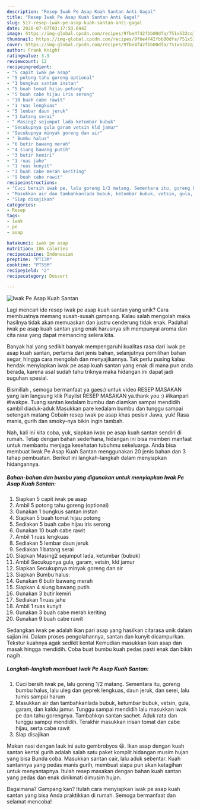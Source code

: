 ```yaml
---
description: "Resep Iwak Pe Asap Kuah Santan Anti Gagal"
title: "Resep Iwak Pe Asap Kuah Santan Anti Gagal"
slug: 517-resep-iwak-pe-asap-kuah-santan-anti-gagal
date: 2020-07-07T03:17:53.644Z
image: https://img-global.cpcdn.com/recipes/9fbe4f42fbb00dfa/751x532cq70/iwak-pe-asap-kuah-santan-foto-resep-utama.jpg
thumbnail: https://img-global.cpcdn.com/recipes/9fbe4f42fbb00dfa/751x532cq70/iwak-pe-asap-kuah-santan-foto-resep-utama.jpg
cover: https://img-global.cpcdn.com/recipes/9fbe4f42fbb00dfa/751x532cq70/iwak-pe-asap-kuah-santan-foto-resep-utama.jpg
author: Frank Knight
ratingvalue: 3.9
reviewcount: 12
recipeingredient:
- "5 capit iwak pe asap"
- "5 potong tahu goreng optional"
- "1 bungkus santan instan"
- "5 buah tomat hijau potong"
- "5 buah cabe hijau iris serong"
- "10 buah cabe rawit"
- "1 ruas lengkuas"
- "5 lembar daun jeruk"
- "1 batang serai"
- " Masing2 sejumput lada ketumbar bubuk"
- "Secukupnya gula garam vetsin kld jamur"
- "Secukupnya minyak goreng dan air"
- " Bumbu halus"
- "6 butir bawang merah"
- "4 siung bawang putih"
- "3 butir kemiri"
- "1 ruas jahe"
- "1 ruas kunyit"
- "3 buah cabe merah keriting"
- "9 buah cabe rawit"
recipeinstructions:
- "Cuci bersih iwak pe, lalu goreng 1/2 matang. Sementara itu, goreng bumbu halus, lalu uleg dan geprek lengkuas, daun jeruk, dan serei, lalu tumis sampai harum"
- "Masukkan air dan tambahkanlada bubuk, ketumbar bubuk, vetsin, gula, garam, dan kaldu jamur. Tunggu sampai mendidih lalu masukkan iwak pe dan tahu gorengnya. Tambahkqn santan sachet. Aduk rata dan tunggu sampqi mendidih. Terakhir masukkan irisan tomat dan cabe hijau, serta cabe rawit"
- "Siap disajikan"
categories:
- Resep
tags:
- iwak
- pe
- asap

katakunci: iwak pe asap 
nutrition: 106 calories
recipecuisine: Indonesian
preptime: "PT13M"
cooktime: "PT55M"
recipeyield: "2"
recipecategory: Dessert

---
```



![Iwak Pe Asap Kuah Santan](https://img-global.cpcdn.com/recipes/9fbe4f42fbb00dfa/751x532cq70/iwak-pe-asap-kuah-santan-foto-resep-utama.jpg)

Lagi mencari ide resep iwak pe asap kuah santan yang unik? Cara membuatnya memang susah-susah gampang. Kalau salah mengolah maka hasilnya tidak akan memuaskan dan justru cenderung tidak enak. Padahal iwak pe asap kuah santan yang enak harusnya sih mempunyai aroma dan cita rasa yang dapat memancing selera kita.

Banyak hal yang sedikit banyak mempengaruhi kualitas rasa dari iwak pe asap kuah santan, pertama dari jenis bahan, selanjutnya pemilihan bahan segar, hingga cara mengolah dan menyajikannya. Tak perlu pusing kalau hendak menyiapkan iwak pe asap kuah santan yang enak di mana pun anda berada, karena asal sudah tahu triknya maka hidangan ini dapat jadi suguhan spesial.

Bismillah , semoga bermanfaat ya gaes:) untuk video RESEP MASAKAN yang lain langsung klik Playlist RESEP MASAKAN ya.thank you :) #ikanpari #iwakpe. Tuang santan kedalam bumbu dan diamkan sampai mendidih sambil diaduk-aduk Masukkan pare kedalam bumbu dan tunggu sampai setengah matang Cobain resep iwak pe asap khas pesisir Jawa, yuk! Rasa manis, gurih dan smoky-nya bikin ingin tambah.


Nah, kali ini kita coba, yuk, siapkan iwak pe asap kuah santan sendiri di rumah. Tetap dengan bahan sederhana, hidangan ini bisa memberi manfaat untuk membantu menjaga kesehatan tubuhmu sekeluarga. Anda bisa membuat Iwak Pe Asap Kuah Santan menggunakan 20 jenis bahan dan 3 tahap pembuatan. Berikut ini langkah-langkah dalam menyiapkan hidangannya.

<!--inarticleads1-->

##### Bahan-bahan dan bumbu yang digunakan untuk menyiapkan Iwak Pe Asap Kuah Santan:

1. Siapkan 5 capit iwak pe asap
1. Ambil 5 potong tahu goreng (optional)
1. Gunakan 1 bungkus santan instan
1. Siapkan 5 buah tomat hijau potong
1. Sediakan 5 buah cabe hijau iris serong
1. Gunakan 10 buah cabe rawit
1. Ambil 1 ruas lengkuas
1. Sediakan 5 lembar daun jeruk
1. Sediakan 1 batang serai
1. Siapkan  Masing2 sejumput lada, ketumbar (bubuk)
1. Ambil Secukupnya gula, garam, vetsin, kld jamur
1. Siapkan Secukupnya minyak goreng dan air
1. Siapkan  Bumbu halus:
1. Gunakan 6 butir bawang merah
1. Siapkan 4 siung bawang putih
1. Gunakan 3 butir kemiri
1. Sediakan 1 ruas jahe
1. Ambil 1 ruas kunyit
1. Gunakan 3 buah cabe merah keriting
1. Gunakan 9 buah cabe rawit


Sedangkan iwak pe adalah ikan pari asap yang hasilkan citarasa unik dalam sajian ini. Dalam proses pengolahannya, santan dan kunyit dicampurkan. Tekstur kuahnya agak sedikit kental Kemudian masukkan ikan asap dan masak hingga mendidih. Coba buat bumbu kuah pedas pasti enak dan bikin nagih. 

<!--inarticleads2-->

##### Langkah-langkah membuat Iwak Pe Asap Kuah Santan:

1. Cuci bersih iwak pe, lalu goreng 1/2 matang. Sementara itu, goreng bumbu halus, lalu uleg dan geprek lengkuas, daun jeruk, dan serei, lalu tumis sampai harum
1. Masukkan air dan tambahkanlada bubuk, ketumbar bubuk, vetsin, gula, garam, dan kaldu jamur. Tunggu sampai mendidih lalu masukkan iwak pe dan tahu gorengnya. Tambahkqn santan sachet. Aduk rata dan tunggu sampqi mendidih. Terakhir masukkan irisan tomat dan cabe hijau, serta cabe rawit
1. Siap disajikan


Makan nasi dengan lauk ini auto gembrobyos 😆. Ikan asap dengan kuah santan kental gurih adalah salah satu paket komplit hidangan musim hujan yang bisa Bunda coba. Masukkan santan cair, lalu aduk sebentar. Kuah santannya yang pedas manis gurih, membuat siapa pun akan ketagihan untuk menyantapnya. Itulah resep masakan dengan bahan kuah santan yang pedas dan enak dinikmati dimusim hujan. 

Bagaimana? Gampang kan? Itulah cara menyiapkan iwak pe asap kuah santan yang bisa Anda praktikkan di rumah. Semoga bermanfaat dan selamat mencoba!
